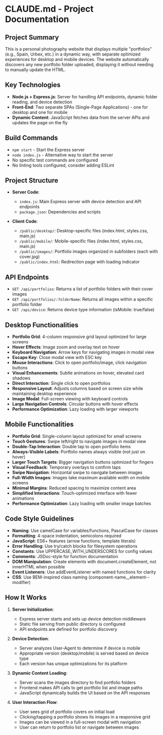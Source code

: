 # CLAUDE.md - Project Documentation

## Project Summary
This is a personal photography website that displays multiple "portfolios" (e.g., Spain, Urbex, etc.) in a dynamic way, with separate optimized experiences for desktop and mobile devices. The website automatically discovers any new portfolio folder uploaded, displaying it without needing to manually update the HTML.

## Key Technologies
- **Node.js + Express.js**: Server for handling API endpoints, dynamic folder reading, and device detection
- **Front-End**: Two separate SPAs (Single-Page Applications) - one for desktop and one for mobile
- **Dynamic Content**: JavaScript fetches data from the server APIs and updates the page on the fly

## Build Commands
- `npm start` - Start the Express server
- `node index.js` - Alternative way to start the server
- No specific test commands are configured
- No linting tools configured, consider adding ESLint

## Project Structure
- **Server Code**: 
  - `index.js`: Main Express server with device detection and API endpoints
  - `package.json`: Dependencies and scripts

- **Client Code**: 
  - `/public/desktop/`: Desktop-specific files (index.html, styles.css, main.js)
  - `/public/mobile/`: Mobile-specific files (index.html, styles.css, main.js)
  - `/public/images/`: Portfolio images organized in subfolders (each with cover.jpg)
  - `/public/index.html`: Redirection page with loading indicator

## API Endpoints
- `GET /api/portfolios`: Returns a list of portfolio folders with their cover images
- `GET /api/portfolios/:folderName`: Returns all images within a specific portfolio folder
- `GET /api/device`: Returns device type information (isMobile: true/false)

## Desktop Functionalities
- **Portfolio Grid**: 4-column responsive grid layout optimized for large screens
- **Hover Effects**: Image zoom and overlay text on hover
- **Keyboard Navigation**: Arrow keys for navigating images in modal view
- **Escape Key**: Close modal view with ESC key
- **Mouse Interactions**: Click to open portfolio/image, click navigation buttons
- **Visual Enhancements**: Subtle animations on hover, elevated card shadows
- **Direct Interaction**: Single click to open portfolios
- **Responsive Layout**: Adjusts columns based on screen size while maintaining desktop experience
- **Image Modal**: Full-screen viewing with keyboard controls
- **Large Navigation Controls**: Circular buttons with hover effects
- **Performance Optimization**: Lazy loading with larger viewports

## Mobile Functionalities
- **Portfolio Grid**: Single-column layout optimized for small screens
- **Touch Gestures**: Swipe left/right to navigate images in modal view
- **Double-Tap Interaction**: Double tap to open portfolio items
- **Always-Visible Labels**: Portfolio names always visible (not just on hover)
- **Larger Touch Targets**: Bigger navigation buttons optimized for fingers
- **Visual Feedback**: Temporary overlays to confirm taps
- **Swipe Navigation**: Horizontal swipe to navigate between images
- **Full-Width Images**: Images take maximum available width on mobile screens
- **Minimal Margins**: Reduced spacing to maximize content area
- **Simplified Interactions**: Touch-optimized interface with fewer animations
- **Performance Optimization**: Lazy loading with smaller image batches

## Code Style Guidelines
- **Naming**: Use camelCase for variables/functions, PascalCase for classes
- **Formatting**: 4-space indentation, semicolons required
- **JavaScript**: ES6+ features (arrow functions, template literals)
- **Error Handling**: Use try/catch blocks for filesystem operations
- **Constants**: Use UPPERCASE_WITH_UNDERSCORES for config values
- **Comments**: JSDoc-style for function documentation
- **DOM Manipulation**: Create elements with document.createElement, not innerHTML when possible
- **Event Listeners**: Use addEventListener with named functions for clarity
- **CSS**: Use BEM-inspired class naming (component-name__element--modifier)

## How It Works
1. **Server Initialization**:
   - Express server starts and sets up device detection middleware
   - Static file serving from public directory is configured
   - API endpoints are defined for portfolio discovery

2. **Device Detection**:
   - Server analyzes User-Agent to determine if device is mobile
   - Appropriate version (desktop/mobile) is served based on device type
   - Each version has unique optimizations for its platform

3. **Dynamic Content Loading**:
   - Server scans the images directory to find portfolio folders
   - Frontend makes API calls to get portfolio list and image paths
   - JavaScript dynamically builds the UI based on the API responses

4. **User Interaction Flow**:
   - User sees grid of portfolio covers on initial load
   - Clicking/tapping a portfolio shows its images in a responsive grid
   - Images can be viewed in a full-screen modal with navigation
   - User can return to portfolio list or navigate between images